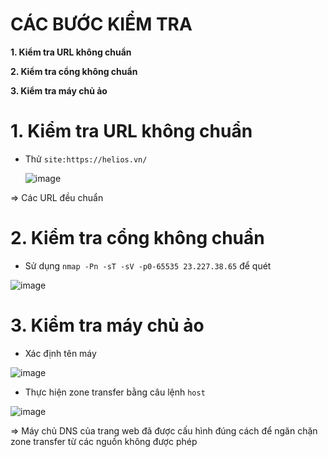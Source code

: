 # CÁC BƯỚC KIỂM TRA #

**1. Kiểm tra URL không chuẩn**

**2. Kiểm tra cổng không chuẩn**

**3. Kiểm tra máy chủ ảo**

# 1. Kiểm tra URL không chuẩn

- Thử `site:https://helios.vn/`

  ![image](https://github.com/user-attachments/assets/9bcbdd13-f357-429c-b430-c8f7a8c93c5f)

=> Các URL đều chuẩn 

# 2. Kiểm tra cổng không chuẩn

- Sử dụng `nmap -Pn -sT -sV -p0-65535 23.227.38.65` để quét

![image](https://github.com/user-attachments/assets/13b9b31e-40e7-40d9-816b-57b7ef8632d8)

# 3. Kiểm tra máy chủ ảo

- Xác định tên máy 

![image](https://github.com/user-attachments/assets/ce98e4bd-662f-492e-be37-ea340a67c8ba)

- Thực hiện zone transfer bằng câu lệnh `host`

![image](https://github.com/user-attachments/assets/9cc12d68-bc38-486d-89d3-1e24df553d0e)

=> Máy chủ DNS của trang web đã được cấu hình đúng cách để ngăn chặn zone transfer từ các nguồn không được phép
